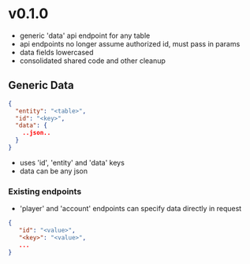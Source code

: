 # v0.1.0

- generic 'data' api endpoint for any table
- api endpoints no longer assume authorized id, must pass in params
- data fields lowercased
- consolidated shared code and other cleanup

## Generic Data

```json
{
  "entity": "<table>",
  "id": "<key>",
  "data": {
    ..json..
  }
}
```

- uses 'id', 'entity' and 'data' keys
- data can be any json

### Existing endpoints

- 'player' and 'account' endpoints can specify data directly in request

```json
{
   "id": "<value>",
   "<key>": "<value>",
   ...
}
```
